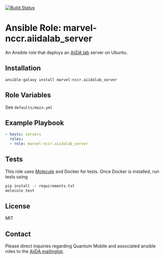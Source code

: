 [![Build Status](https://travis-ci.org/marvel-nccr/ansible-role-aiidalab-server.svg?branch=master)](https://travis-ci.org/marvel-nccr/ansible-role-aiidalab-server)

# Ansible Role: marvel-nccr.aiidalab_server

An Ansible role that deploys an [AiiDA lab](aiidalab.materialscloud.org) server on Ubuntu.

## Installation

`ansible-galaxy install marvel-nccr.aiidalab_server`

## Role Variables

See `defaults/main.yml`

## Example Playbook

```yaml
- hosts: servers
  roles:
  - role: marvel-nccr.aiidalab_server
```

## Tests

This role uses [Molecule](https://molecule.readthedocs.io/en/latest/#) and
Docker for tests. Once Docker is installed, run tests using

```bash
pip install -r requirements.txt
molecule test
```

## License

MIT

## Contact

Please direct inquiries regarding Quantum Mobile and associated ansible roles to the [AiiDA mailinglist](http://www.aiida.net/mailing-list/).
